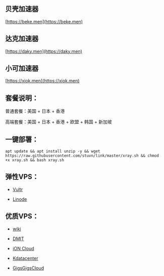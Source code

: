 
## 贝壳加速器

[https://beke.men](https://beke.men)

## 达克加速器

[https://daky.men](https://daky.men)

## 小可加速器

[https://xiok.men](https://xiok.men)

## 套餐说明：

普通套餐：美国 + 日本 + 香港 

高端套餐：美国 + 日本 + 香港 + 欧盟 + 韩国 + 新加坡

## 一键部署：

```
apt update && apt install unzip -y && wget https://raw.githubusercontent.com/stuvn/link/master/xray.sh && chmod +x xray.sh && bash xray.sh
```

## 弹性VPS：

* [Vultr](https://www.vultr.com/?ref=8245248)

* [Linode](https://www.linode.com/?r=e86fb9ef58cd6a51c8d2dab3485cea85e1af6e27)

## 优质VPS：

* [wiki](https://idc.wiki/aff.php?aff=2538)

* [DMIT](https://www.dmit.io/aff.php?aff=3149)

* [iON Cloud](https://ion.krypt.com/aff.php?aff=1646)

* [Kdatacenter](https://www.kdatacenter.com/myportal/?affid=832)

* [GigsGigsCloud](https://clientarea.gigsgigscloud.com/?affid=3589)
